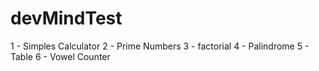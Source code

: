 # devMindTest

1 - Simples Calculator
2 - Prime Numbers
3 - factorial
4 - Palindrome
5 - Table
6 - Vowel Counter

